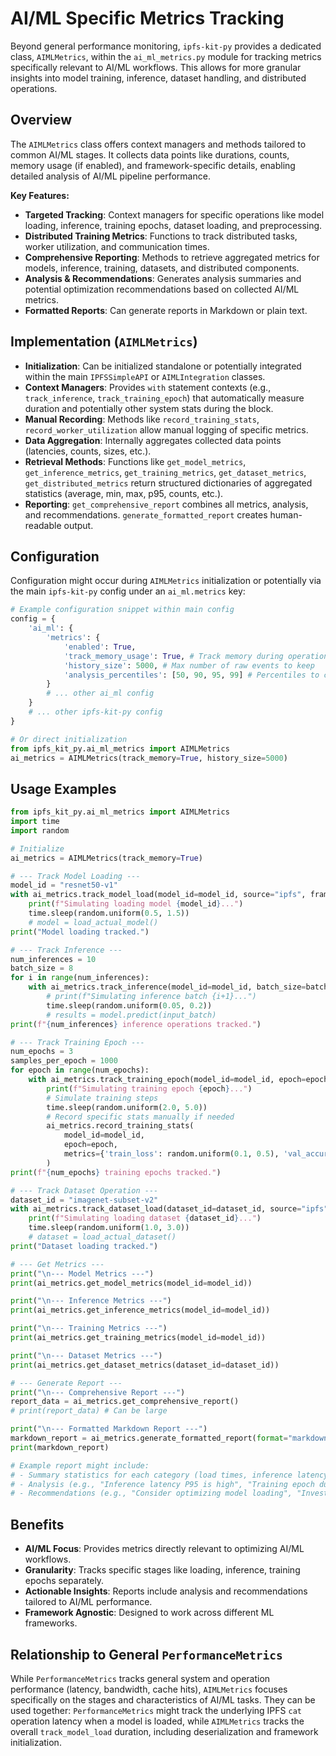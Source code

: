 # AI/ML Specific Metrics Tracking

Beyond general performance monitoring, `ipfs-kit-py` provides a dedicated class, `AIMLMetrics`, within the `ai_ml_metrics.py` module for tracking metrics specifically relevant to AI/ML workflows. This allows for more granular insights into model training, inference, dataset handling, and distributed operations.

## Overview

The `AIMLMetrics` class offers context managers and methods tailored to common AI/ML stages. It collects data points like durations, counts, memory usage (if enabled), and framework-specific details, enabling detailed analysis of AI/ML pipeline performance.

**Key Features:**

*   **Targeted Tracking**: Context managers for specific operations like model loading, inference, training epochs, dataset loading, and preprocessing.
*   **Distributed Training Metrics**: Functions to track distributed tasks, worker utilization, and communication times.
*   **Comprehensive Reporting**: Methods to retrieve aggregated metrics for models, inference, training, datasets, and distributed components.
*   **Analysis & Recommendations**: Generates analysis summaries and potential optimization recommendations based on collected AI/ML metrics.
*   **Formatted Reports**: Can generate reports in Markdown or plain text.

## Implementation (`AIMLMetrics`)

*   **Initialization**: Can be initialized standalone or potentially integrated within the main `IPFSSimpleAPI` or `AIMLIntegration` classes.
*   **Context Managers**: Provides `with` statement contexts (e.g., `track_inference`, `track_training_epoch`) that automatically measure duration and potentially other system stats during the block.
*   **Manual Recording**: Methods like `record_training_stats`, `record_worker_utilization` allow manual logging of specific metrics.
*   **Data Aggregation**: Internally aggregates collected data points (latencies, counts, sizes, etc.).
*   **Retrieval Methods**: Functions like `get_model_metrics`, `get_inference_metrics`, `get_training_metrics`, `get_dataset_metrics`, `get_distributed_metrics` return structured dictionaries of aggregated statistics (average, min, max, p95, counts, etc.).
*   **Reporting**: `get_comprehensive_report` combines all metrics, analysis, and recommendations. `generate_formatted_report` creates human-readable output.

## Configuration

Configuration might occur during `AIMLMetrics` initialization or potentially via the main `ipfs-kit-py` config under an `ai_ml.metrics` key:

```python
# Example configuration snippet within main config
config = {
    'ai_ml': {
        'metrics': {
            'enabled': True,
            'track_memory_usage': True, # Track memory during operations (can add overhead)
            'history_size': 5000, # Max number of raw events to keep
            'analysis_percentiles': [50, 90, 95, 99] # Percentiles to calculate in reports
        }
        # ... other ai_ml config
    }
    # ... other ipfs-kit-py config
}

# Or direct initialization
from ipfs_kit_py.ai_ml_metrics import AIMLMetrics
ai_metrics = AIMLMetrics(track_memory=True, history_size=5000)
```

## Usage Examples

```python
from ipfs_kit_py.ai_ml_metrics import AIMLMetrics
import time
import random

# Initialize
ai_metrics = AIMLMetrics(track_memory=True)

# --- Track Model Loading ---
model_id = "resnet50-v1"
with ai_metrics.track_model_load(model_id=model_id, source="ipfs", framework="pytorch"):
    print(f"Simulating loading model {model_id}...")
    time.sleep(random.uniform(0.5, 1.5))
    # model = load_actual_model()
print("Model loading tracked.")

# --- Track Inference ---
num_inferences = 10
batch_size = 8
for i in range(num_inferences):
    with ai_metrics.track_inference(model_id=model_id, batch_size=batch_size):
        # print(f"Simulating inference batch {i+1}...")
        time.sleep(random.uniform(0.05, 0.2))
        # results = model.predict(input_batch)
print(f"{num_inferences} inference operations tracked.")

# --- Track Training Epoch ---
num_epochs = 3
samples_per_epoch = 1000
for epoch in range(num_epochs):
    with ai_metrics.track_training_epoch(model_id=model_id, epoch=epoch, num_samples=samples_per_epoch):
        print(f"Simulating training epoch {epoch}...")
        # Simulate training steps
        time.sleep(random.uniform(2.0, 5.0))
        # Record specific stats manually if needed
        ai_metrics.record_training_stats(
            model_id=model_id,
            epoch=epoch,
            metrics={'train_loss': random.uniform(0.1, 0.5), 'val_accuracy': random.uniform(0.8, 0.95)}
        )
print(f"{num_epochs} training epochs tracked.")

# --- Track Dataset Operation ---
dataset_id = "imagenet-subset-v2"
with ai_metrics.track_dataset_load(dataset_id=dataset_id, source="ipfs", format="parquet"):
    print(f"Simulating loading dataset {dataset_id}...")
    time.sleep(random.uniform(1.0, 3.0))
    # dataset = load_actual_dataset()
print("Dataset loading tracked.")

# --- Get Metrics ---
print("\n--- Model Metrics ---")
print(ai_metrics.get_model_metrics(model_id=model_id))

print("\n--- Inference Metrics ---")
print(ai_metrics.get_inference_metrics(model_id=model_id))

print("\n--- Training Metrics ---")
print(ai_metrics.get_training_metrics(model_id=model_id))

print("\n--- Dataset Metrics ---")
print(ai_metrics.get_dataset_metrics(dataset_id=dataset_id))

# --- Generate Report ---
print("\n--- Comprehensive Report ---")
report_data = ai_metrics.get_comprehensive_report()
# print(report_data) # Can be large

print("\n--- Formatted Markdown Report ---")
markdown_report = ai_metrics.generate_formatted_report(format="markdown")
print(markdown_report)

# Example report might include:
# - Summary statistics for each category (load times, inference latency, epoch duration)
# - Analysis (e.g., "Inference latency P95 is high", "Training epoch duration increased")
# - Recommendations (e.g., "Consider optimizing model loading", "Investigate epoch 2 performance")
```

## Benefits

*   **AI/ML Focus**: Provides metrics directly relevant to optimizing AI/ML workflows.
*   **Granularity**: Tracks specific stages like loading, inference, training epochs separately.
*   **Actionable Insights**: Reports include analysis and recommendations tailored to AI/ML performance.
*   **Framework Agnostic**: Designed to work across different ML frameworks.

## Relationship to General `PerformanceMetrics`

While `PerformanceMetrics` tracks general system and operation performance (latency, bandwidth, cache hits), `AIMLMetrics` focuses specifically on the stages and characteristics of AI/ML tasks. They can be used together: `PerformanceMetrics` might track the underlying IPFS `cat` operation latency when a model is loaded, while `AIMLMetrics` tracks the overall `track_model_load` duration, including deserialization and framework initialization.
